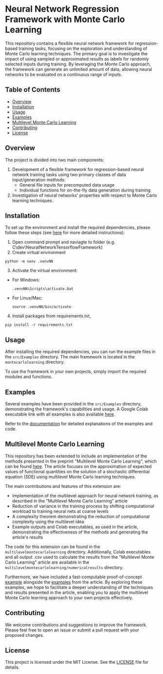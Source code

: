 # Neural Network Regression Framework with Monte Carlo Learning

This repository contains a flexible neural network framework for regression-based training tasks, focusing on the exploration and understanding of Monte Carlo learning techniques. The primary goal is to investigate the impact of using sampled or approximated results as labels for randomly selected inputs during training. By leveraging the Monte Carlo approach, the framework can generate an unlimited amount of data, allowing neural networks to be evaluated on a continuous range of inputs.

## Table of Contents

- [Overview](#overview)
- [Installation](#installation)
- [Usage](#usage)
- [Examples](#examples)
- [Multilevel Monte Carlo Learning](#multilevel-monte-carlo-learning)
- [Contributing](#contributing)
- [License](#license)

## Overview

The project is divided into two main components:
1. Development of a flexible framework for regression-based neural network training tasks using two primary classes of data input/generation methods:
   - General file inputs for precomputed data usage
   - Individual functions for on-the-fly data generation during training
2. Investigation of neural networks' properties with respect to Monte Carlo learning techniques.

## Installation

To set up the environment and install the required dependencies, please follow these steps (see [here](https://github.com/da-roth/NeuronalNetworkTensorflowFramework/blob/main/local_environment_installation_guide.txt) for more detailed instructions):

1. Open command prompt and naviagte to folder (e.g. C\dev\NeuralNetworkTensorflowFramework) 
2. Create virtual environment
```
python -m venv .venvNN
```
3. Activate the virtual environment:
- For Windows:
  ```
  .venvNN\Scripts\activate.bat
  ```
- For Linux/Mac:
  ```
  source .venvNN/bin/activate
  ```
4. Install packages from requirements.txt, 
```
pip install -r requirements.txt
```

## Usage

After installing the required dependencies, you can run the example files in the `src/Examples` directory. The main framework is located in the `montecarlolearning` directory.

To use the framework in your own projects, simply import the required modules and functions.

## Examples

Several examples have been provided in the `src/Examples` directory, demonstrating the framework's capabilities and usage. A Google Colab executable link with all examples is also available [here](https://github.com/da-roth/NeuronalNetworkTensorflowFramework/blob/main/src/Examples_Colab/CumulativeDensitiyFunction/ImplementationTogether.ipynb).

Refer to the [documentation](https://github.com/da-roth/NeuronalNetworkTensorflowFramework/blob/main/src/documentation.pdf) for detailed explanations of the examples and code.

## Multilevel Monte Carlo Learning

This repository has been extended to include an implementation of the methods presented in the preprint "Multilevel Monte Carlo Learning", which can be found [here](https://arxiv.org/abs/2102.08734). The article focuses on the approximation of expected values of functional quantities on the solution of a stochastic differential equation (SDE) using multilevel Monte Carlo learning techniques.

The main contributions and features of this extension are:

- Implementation of the multilevel approach for neural network training, as described in the "Multilevel Monte Carlo Learning" article
- Reduction of variance in the training process by shifting computational workload to training neural nets at coarse levels
- A complexity theorem demonstrating the reduction of computational complexity using the multilevel idea
- Example outputs and Colab executables, as used in the article, demonstrating the effectiveness of the methods and generating the article's results

The code for this extension can be found in the `multilevelmontecarlolearning` directory. Additionally, Colab executables and all output .csv used to calculate the results from the "Multilevel Monte Carlo Learning" article are available in the `multilevelmontecarlolearning/numericalresults` directory.

Furthermore, we have included a fast-computable proof-of-concept [example](https://github.com/da-roth/NeuronalNetworkTensorflowFramework/blob/main/multilevelmontecarlolearning/proof-of-concept.ipynb) alongside the [examples](https://github.com/da-roth/NeuronalNetworkTensorflowFramework/blob/main/multilevelmontecarlolearning/examples-article.ipynb) from the article. By exploring these examples, we hope to facilitate a deeper understanding of the techniques and results presented in the article, enabling you to apply the multilevel Monte Carlo learning approach to your own projects effectively.


## Contributing

We welcome contributions and suggestions to improve the framework. Please feel free to open an issue or submit a pull request with your proposed changes.

## License

This project is licensed under the MIT License. See the [LICENSE](LICENSE) file for details.
